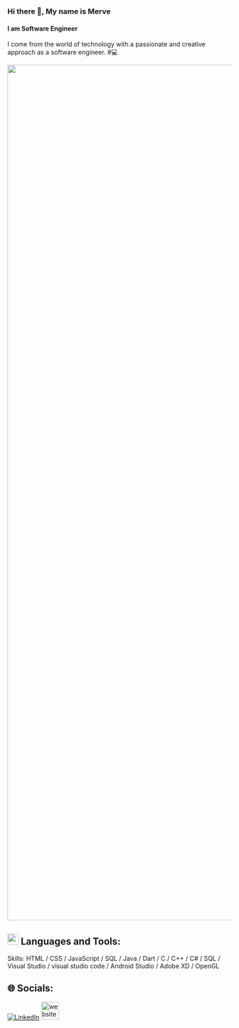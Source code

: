 ### Hi there 👋, My name is Merve
#### I am Software Engineer

I come from the world of technology with a passionate and creative approach as a software engineer. #💻 

<img src="https://www.animatedimages.org/data/media/562/animated-line-image-0184.gif" width="1920" />

## <img src="https://media2.giphy.com/media/QssGEmpkyEOhBCb7e1/giphy.gif?cid=ecf05e47a0n3gi1bfqntqmob8g9aid1oyj2wr3ds3mg700bl&rid=giphy.gif" width ="25"><b> Languages and Tools:</b>
</a> 
Skills: HTML / CSS / JavaScript / SQL / Java / Dart / C / C++ / C# / SQL / Visual Studio / visual studio code / Android Studio / Adobe XD / OpenGL 

## 🌐 Socials:
[![LinkedIn](https://img.shields.io/badge/LinkedIn-%230077B5.svg?logo=linkedin&logoColor=white)](https://linkedin.com/in/www.linkedin.com/in/merve-altınışık) [<img src='https://cdn.jsdelivr.net/npm/simple-icons@3.0.1/icons/icloud.svg' alt='website' height='40'>](https://mervealtnsk.github.io/MyPortfolio/)  





 










 
